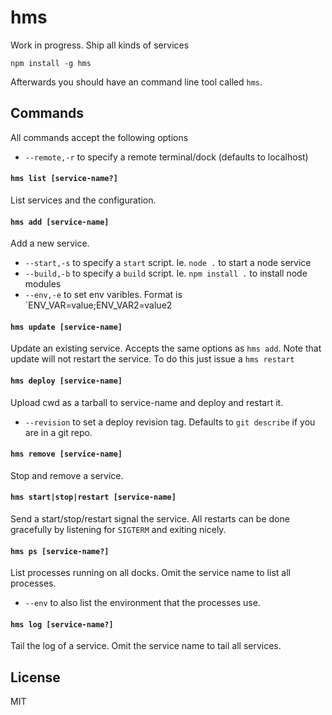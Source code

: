 # hms

Work in progress. Ship all kinds of services

```
npm install -g hms
```

Afterwards you should have an command line tool called `hms`.

## Commands

All commands accept the following options

* `--remote,-r` to specify a remote terminal/dock (defaults to localhost)

#### `hms list [service-name?]`

List services and the configuration.

#### `hms add [service-name]`

Add a new service.

* `--start,-s` to specify a `start` script. Ie. `node .` to start a node service
* `--build,-b` to specify a `build` script. Ie. `npm install .` to install node modules
* `--env,-e` to set env varibles. Format is `ENV_VAR=value;ENV_VAR2=value2

#### `hms update [service-name]`

Update an existing service. Accepts the same options as `hms add`.
Note that update will not restart the service. To do this just issue a `hms restart`

#### `hms deploy [service-name]`

Upload cwd as a tarball to service-name and deploy and restart it.

* `--revision` to set a deploy revision tag. Defaults to `git describe` if you are in a git repo.

#### `hms remove [service-name]`

Stop and remove a service.

#### `hms start|stop|restart [service-name]`

Send a start/stop/restart signal the service. All restarts can be done gracefully by listening for `SIGTERM` and exiting nicely.

#### `hms ps [service-name?]`

List processes running on all docks. Omit the service name to list all processes.

* `--env` to also list the environment that the processes use.

#### `hms log [service-name?]`

Tail the log of a service. Omit the service name to tail all services.

## License

MIT
